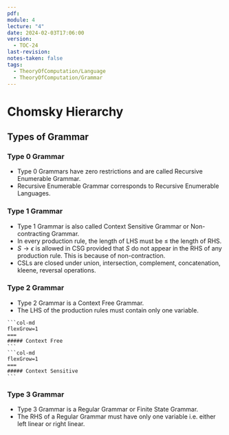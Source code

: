 ```yaml
---
pdf: 
module: 4
lecture: "4"
date: 2024-02-03T17:06:00
version:
  - TOC-24
last-revision: 
notes-taken: false
tags:
  - TheoryOfComputation/Language
  - TheoryOfComputation/Grammar
---
```

# Chomsky Hierarchy

## Types of Grammar

### Type 0 Grammar
- Type 0 Grammars have zero restrictions and are called Recursive Enumerable Grammar.
- Recursive Enumerable Grammar corresponds to Recursive Enumerable Languages.

### Type 1 Grammar
- Type 1 Grammar is also called Context Sensitive Grammar or Non-contracting Grammar.
- In every production rule, the length of LHS must be $\le$ the length of RHS.
- $S \rightarrow \epsilon$ is allowed in CSG provided that $S$ do not appear in the RHS of any production rule. This is because of non-contraction.
- CSLs are closed under union, intersection, complement, concatenation, kleene, reversal operations.

### Type 2 Grammar
- Type 2 Grammar is a Context Free Grammar.
- The LHS of the production rules must contain only one variable.

````col
```col-md
flexGrow=1
===
##### Context Free
```
```col-md
flexGrow=1
===
##### Context Sensitive
```
````


### Type 3 Grammar
- Type 3 Grammar is a Regular Grammar or Finite State Grammar.
- The RHS of a Regular Grammar must have only one variable i.e. either left linear or right linear.

